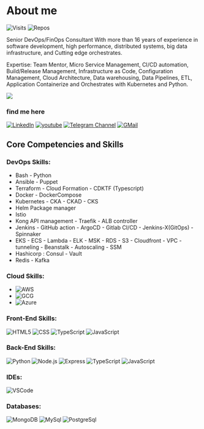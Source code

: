 # About me

![Visits](https://badges.pufler.dev/visits/ahmadalibagheri/ahmadalibagheri)
![Repos](https://badges.pufler.dev/repos/ahmadalibagheri)


Senior DevOps/FinOps Consultant With more than 16 years of experience in software development, high performance, distributed systems, big data infrastructure, and Cutting edge orchestrates.

Expertise: Team Mentor, Micro Service Management, CI/CD automation, Build/Release Management, Infrastructure as Code, Configuration Management, Cloud Architecture, Data warehousing, Data Pipelines, ETL, Application Containerize and Orchestrates with Kubernetes and Python.

<!-- ![Stats](https://github-readme-stats.vercel.app/api?username=ahmadalibagheri&include_all_commits=true&theme=merko) -->
  <img src="https://github-readme-stats.vercel.app/api?username=ahmadalibagheri&show_icons=true&theme=dark"/> 



### find me here

[![LinkedIn](https://img.shields.io/badge/linkedin-%230077B5.svg?style=for-the-badge&logo=linkedin&logoColor=white)](https://www.linkedin.com/in/ahmadali-bagheri)
[![youtube](https://img.shields.io/badge/youtube-f0f0f0?&style=for-the-badge&logo=youtube&logoColor=white&color=ea4335)](https://www.youtube.com/channel/UCve--OvdZ5YROq4BEKyedCw/featured)
[![Telegram Channel](https://img.shields.io/badge/Channel-f0f0f0?&style=for-the-badge&logoColor=white&logo=telegram)](https://t.me/DevOpsHobbies) 
[![GMail](https://img.shields.io/badge/gmail-f0f0f0?&style=for-the-badge&logo=gmail&logoColor=white&color=ea4335)](mailto:ahmadalibagheri2010@gmail.com)


## Core Competencies and Skills

### DevOps Skills:

- Bash - Python
- Ansible - Puppet
- Terraform - Cloud Formation - CDKTF (Typescript)
- Docker - DockerCompose
- Kubernetes - CKA - CKAD - CKS
- Helm Package manager
- Istio
- Kong API management - Traefik - ALB controller
- Jenkins - GitHub action - ArgoCD - Gitlab CI/CD - Jenkins-X(GitOps) - Spinnaker
- EKS - ECS - Lambda - ELK - MSK - RDS - S3 - Cloudfront - VPC - tunneling - Beanstalk - Autoscaling - SSM
- Hashicorp : Consul - Vault
- Redis - Kafka

### Cloud Skills:

- ![AWS](https://img.shields.io/badge/-AWS-000?&logo=amazon&logoColor=yello)
- ![GCG](https://img.shields.io/badge/-GCG-000?&logo=google&logoColor=E34F26)
- ![Azure](https://img.shields.io/badge/-Azure-000?&logo=Microsoft&logoColor=blue)

### Front-End Skills:

![HTML5](https://img.shields.io/badge/-HTML5-000?&logo=html5&logoColor=E34F26)
![CSS](https://img.shields.io/badge/-CSS-000?&logo=css3&logoColor=1572B6)
![TypeScript](https://img.shields.io/badge/-TypeScript-000?&logo=TypeScript&logoColor=007ACC)
![JavaScript](https://img.shields.io/badge/-JavaScript-000?&logo=JavaScript&logoColor=ddc508)

### Back-End Skills:

![Python](https://img.shields.io/badge/-Python-000?&logo=Python&logoColor=2231A2)
![Node.js](https://img.shields.io/badge/-Node-000?&logo=node.js)
![Express](https://img.shields.io/badge/-Express-000?&logo=Express&logoColor=4479A1)
![TypeScript](https://img.shields.io/badge/-TypeScript-000?&logo=TypeScript&logoColor=007ACC)
![JavaScript](https://img.shields.io/badge/-JavaScript-000?&logo=JavaScript&logoColor=ddc508)

### IDEs:

![VSCode](https://img.shields.io/badge/-VSCode-000?&logo=Visual%20Studio%20Code&logoColor=007ACC)

### Databases:

![MongoDB](https://img.shields.io/badge/-MongoDB-000?&logo=mongodb&logoColor=47A248)
![MySql](https://img.shields.io/badge/-MySql-000?&logo=MySQL&logoColor=4479A1)
![PostgreSql](https://img.shields.io/badge/-PostgreSql-000?&logo=postgresql&logoColor=336791)

